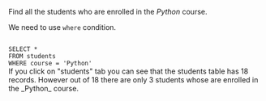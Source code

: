 Find all the students who are enrolled in the _Python_ course.

We need to use `where` condition.

<codeblock language="sql" dbName="students1.db" type="lesson">
<code>
SELECT *
FROM students
WHERE course = 'Python'
</code>
</codeblock>If you click on "students" tab you can see that the students table has 18 records.
However out of 18 there are only 3 students whose are enrolled in the _Python_ course.